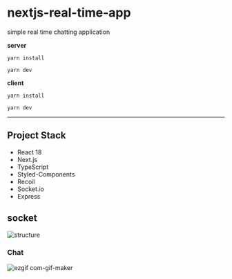 # nextjs-real-time-app


simple real time chatting application

**server**

```
yarn install

yarn dev
```

**client**

```
yarn install

yarn dev
```

---


## Project Stack

- React 18
- Next.js
- TypeScript
- Styled-Components
- Recoil
- Socket.io
- Express

## socket

![structure](client/src/assets/structure.drawio.png)


### Chat

![ezgif com-gif-maker](https://user-images.githubusercontent.com/61727311/184079370-dea48e88-0783-4a89-8e54-8836d8038707.gif)


